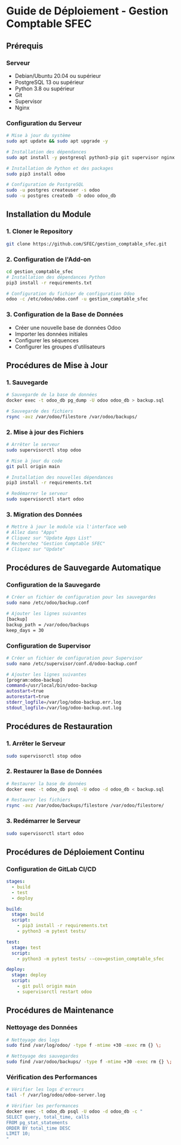 # Guide de Déploiement - Gestion Comptable SFEC

## Prérequis

### Serveur
- Debian/Ubuntu 20.04 ou supérieur
- PostgreSQL 13 ou supérieur
- Python 3.8 ou supérieur
- Git
- Supervisor
- Nginx

### Configuration du Serveur
```bash
# Mise à jour du système
sudo apt update && sudo apt upgrade -y

# Installation des dépendances
sudo apt install -y postgresql python3-pip git supervisor nginx

# Installation de Python et des packages
sudo pip3 install odoo

# Configuration de PostgreSQL
sudo -u postgres createuser -s odoo
sudo -u postgres createdb -O odoo odoo_db
```

## Installation du Module

### 1. Cloner le Repository
```bash
git clone https://github.com/SFEC/gestion_comptable_sfec.git
```

### 2. Configuration de l'Add-on
```bash
cd gestion_comptable_sfec
# Installation des dépendances Python
pip3 install -r requirements.txt

# Configuration du fichier de configuration Odoo
odoo -c /etc/odoo/odoo.conf -u gestion_comptable_sfec
```

### 3. Configuration de la Base de Données
- Créer une nouvelle base de données Odoo
- Importer les données initiales
- Configurer les séquences
- Configurer les groupes d'utilisateurs

## Procédures de Mise à Jour

### 1. Sauvegarde
```bash
# Sauvegarde de la base de données
docker exec -t odoo_db pg_dump -U odoo odoo_db > backup.sql

# Sauvegarde des fichiers
rsync -avz /var/odoo/filestore /var/odoo/backups/
```

### 2. Mise à jour des Fichiers
```bash
# Arrêter le serveur
sudo supervisorctl stop odoo

# Mise à jour du code
git pull origin main

# Installation des nouvelles dépendances
pip3 install -r requirements.txt

# Redémarrer le serveur
sudo supervisorctl start odoo
```

### 3. Migration des Données
```bash
# Mettre à jour le module via l'interface web
# Allez dans "Apps"
# Cliquez sur "Update Apps List"
# Recherchez "Gestion Comptable SFEC"
# Cliquez sur "Update"
```

## Procédures de Sauvegarde Automatique

### Configuration de la Sauvegarde
```bash
# Créer un fichier de configuration pour les sauvegardes
sudo nano /etc/odoo/backup.conf

# Ajouter les lignes suivantes
[backup]
backup_path = /var/odoo/backups
keep_days = 30
```

### Configuration de Supervisor
```bash
# Créer un fichier de configuration pour Supervisor
sudo nano /etc/supervisor/conf.d/odoo-backup.conf

# Ajouter les lignes suivantes
[program:odoo-backup]
command=/usr/local/bin/odoo-backup
autostart=true
autorestart=true
stderr_logfile=/var/log/odoo-backup.err.log
stdout_logfile=/var/log/odoo-backup.out.log
```

## Procédures de Restauration

### 1. Arrêter le Serveur
```bash
sudo supervisorctl stop odoo
```

### 2. Restaurer la Base de Données
```bash
# Restaurer la base de données
docker exec -t odoo_db psql -U odoo -d odoo_db < backup.sql

# Restaurer les fichiers
rsync -avz /var/odoo/backups/filestore /var/odoo/filestore/
```

### 3. Redémarrer le Serveur
```bash
sudo supervisorctl start odoo
```

## Procédures de Déploiement Continu

### Configuration de GitLab CI/CD
```yaml
stages:
  - build
  - test
  - deploy

build:
  stage: build
  script:
    - pip3 install -r requirements.txt
    - python3 -m pytest tests/

test:
  stage: test
  script:
    - python3 -m pytest tests/ --cov=gestion_comptable_sfec

deploy:
  stage: deploy
  script:
    - git pull origin main
    - supervisorctl restart odoo
```

## Procédures de Maintenance

### Nettoyage des Données
```bash
# Nettoyage des logs
sudo find /var/log/odoo/ -type f -mtime +30 -exec rm {} \;

# Nettoyage des sauvegardes
sudo find /var/odoo/backups/ -type f -mtime +30 -exec rm {} \;
```

### Vérification des Performances
```bash
# Vérifier les logs d'erreurs
tail -f /var/log/odoo/odoo-server.log

# Vérifier les performances
docker exec -t odoo_db psql -U odoo -d odoo_db -c "
SELECT query, total_time, calls 
FROM pg_stat_statements 
ORDER BY total_time DESC 
LIMIT 10;
"
